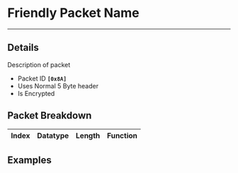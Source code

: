 # Friendly Packet Name #

---


## Details ##

Description of packet
  * Packet ID **`[0x8A]`**
  * Uses Normal 5 Byte header
  * Is Encrypted

## Packet Breakdown ##
| Index | Datatype | Length | Function |
|:------|:---------|:-------|:---------|

## Examples ##